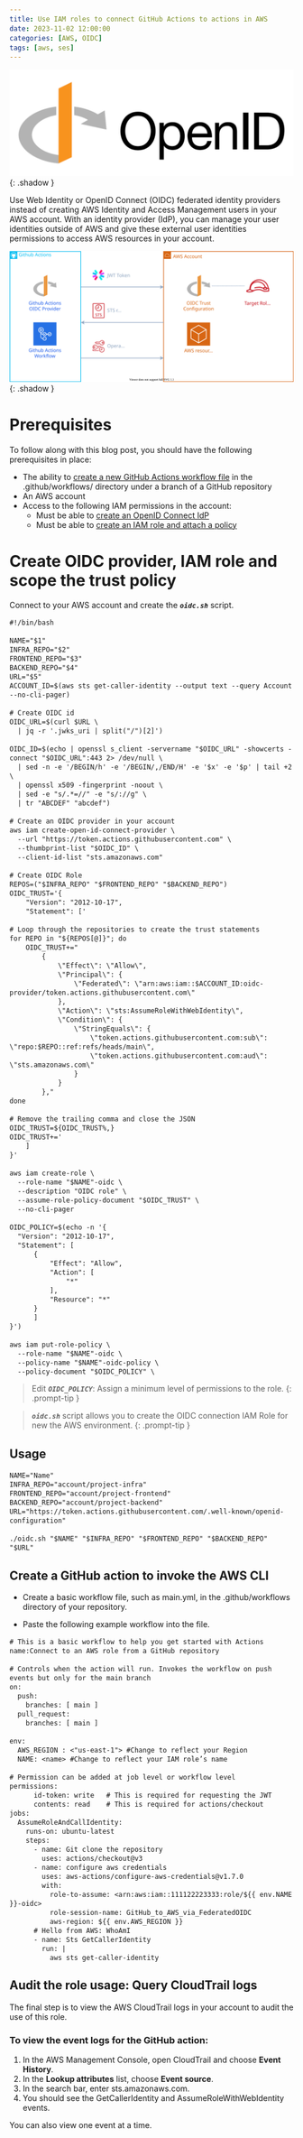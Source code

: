 ```yaml
---
title: Use IAM roles to connect GitHub Actions to actions in AWS
date: 2023-11-02 12:00:00
categories: [AWS, OIDC]
tags: [aws, ses]
---
```

<script defer data-domain="senad-d.github.io" src="https://plus.seki.ink/js/script.js"></script>
![](https://github.com/senad-d/senad-d.github.io/blob/main/_media/images/OpenID_logo.png?raw=true){: .shadow }

Use Web Identity or OpenID Connect (OIDC) federated identity providers instead of creating AWS Identity and Access Management users in your AWS account. With an identity provider (IdP), you can manage your user identities outside of AWS and give these external user identities permissions to access AWS resources in your account. 

![](https://github.com/senad-d/senad-d.github.io/blob/main/_media/images/github-aws-oidc.svg?raw=true){: .shadow }

# Prerequisites

To follow along with this blog post, you should have the following prerequisites in place:

-   The ability to [create a new GitHub Actions workflow file](https://docs.github.com/en/actions/using-workflows/about-workflows#create-an-example-workflow) in the .github/workflows/ directory under a branch of a GitHub repository
-   An AWS account
-   Access to the following IAM permissions in the account:
    -   Must be able to [create an OpenID Connect IdP](https://docs.aws.amazon.com/IAM/latest/APIReference/API_CreateOpenIDConnectProvider.html)
    -   Must be able to [create an IAM role and attach a policy](https://docs.aws.amazon.com/IAM/latest/UserGuide/access_policies_job-functions_create-policies.html)

# Create OIDC provider, IAM role and scope the trust policy

Connect to your AWS account and create the ***`oidc.sh`*** script.

```shell
#!/bin/bash

NAME="$1"
INFRA_REPO="$2"
FRONTEND_REPO="$3"
BACKEND_REPO="$4"
URL="$5"
ACCOUNT_ID=$(aws sts get-caller-identity --output text --query Account --no-cli-pager)

# Create OIDC id
OIDC_URL=$(curl $URL \
  | jq -r '.jwks_uri | split("/")[2]')

OIDC_ID=$(echo | openssl s_client -servername "$OIDC_URL" -showcerts -connect "$OIDC_URL":443 2> /dev/null \
  | sed -n -e '/BEGIN/h' -e '/BEGIN/,/END/H' -e '$x' -e '$p' | tail +2 \
  | openssl x509 -fingerprint -noout \
  | sed -e "s/.*=//" -e "s/://g" \
  | tr "ABCDEF" "abcdef")

# Create an OIDC provider in your account
aws iam create-open-id-connect-provider \
  --url "https://token.actions.githubusercontent.com" \
  --thumbprint-list "$OIDC_ID" \
  --client-id-list "sts.amazonaws.com"

# Create OIDC Role
REPOS=("$INFRA_REPO" "$FRONTEND_REPO" "$BACKEND_REPO")
OIDC_TRUST='{
    "Version": "2012-10-17",
    "Statement": ['

# Loop through the repositories to create the trust statements
for REPO in "${REPOS[@]}"; do
    OIDC_TRUST+="
        {
            \"Effect\": \"Allow\",
            \"Principal\": {
                \"Federated\": \"arn:aws:iam::$ACCOUNT_ID:oidc-provider/token.actions.githubusercontent.com\"
            },
            \"Action\": \"sts:AssumeRoleWithWebIdentity\",
            \"Condition\": {
                \"StringEquals\": {
                    \"token.actions.githubusercontent.com:sub\": \"repo:$REPO::ref:refs/heads/main\",
                    \"token.actions.githubusercontent.com:aud\": \"sts.amazonaws.com\"
                }
            }
        },"
done

# Remove the trailing comma and close the JSON
OIDC_TRUST=${OIDC_TRUST%,}
OIDC_TRUST+='
    ]
}'

aws iam create-role \
  --role-name "$NAME"-oidc \
  --description "OIDC role" \
  --assume-role-policy-document "$OIDC_TRUST" \
  --no-cli-pager

OIDC_POLICY=$(echo -n '{
  "Version": "2012-10-17",
  "Statement": [
      {
          "Effect": "Allow",
          "Action": [
              "*"
          ],
          "Resource": "*"
      }
      ]
}')

aws iam put-role-policy \
  --role-name "$NAME"-oidc \
  --policy-name "$NAME"-oidc-policy \
  --policy-document "$OIDC_POLICY" \

```
> Edit ***`OIDC_POLICY`***: Assign a minimum level of permissions to the role.
{: .prompt-tip }

> ***`oidc.sh`*** script allows you to create the OIDC connection IAM Role for new the AWS environment.
{: .prompt-tip }


## Usage


```shell
NAME="Name"
INFRA_REPO="account/project-infra"
FRONTEND_REPO="account/project-frontend"
BACKEND_REPO="account/project-backend"
URL="https://token.actions.githubusercontent.com/.well-known/openid-configuration"

./oidc.sh "$NAME" "$INFRA_REPO" "$FRONTEND_REPO" "$BACKEND_REPO" "$URL"
```

## Create a GitHub action to invoke the AWS CLI

- Create a basic workflow file, such as main.yml, in the .github/workflows directory of your repository. 

- Paste the following example workflow into the file.

```shell
# This is a basic workflow to help you get started with Actions
name:Connect to an AWS role from a GitHub repository

# Controls when the action will run. Invokes the workflow on push events but only for the main branch
on:
  push:
    branches: [ main ]
  pull_request:
    branches: [ main ]

env:
  AWS_REGION : <"us-east-1"> #Change to reflect your Region
  NAME: <name> #Change to reflect your IAM role’s name

# Permission can be added at job level or workflow level    
permissions:
      id-token: write   # This is required for requesting the JWT
      contents: read    # This is required for actions/checkout
jobs:
  AssumeRoleAndCallIdentity:
    runs-on: ubuntu-latest
    steps:
      - name: Git clone the repository
        uses: actions/checkout@v3
      - name: configure aws credentials
        uses: aws-actions/configure-aws-credentials@v1.7.0
        with:
          role-to-assume: <arn:aws:iam::111122223333:role/${{ env.NAME }}-oidc>
          role-session-name: GitHub_to_AWS_via_FederatedOIDC
          aws-region: ${{ env.AWS_REGION }}
      # Hello from AWS: WhoAmI
      - name: Sts GetCallerIdentity
        run: |
          aws sts get-caller-identity
```

## Audit the role usage: Query CloudTrail logs

The final step is to view the AWS CloudTrail logs in your account to audit the use of this role.

### To view the event logs for the GitHub action:

1.  In the AWS Management Console, open CloudTrail and choose **Event History**.
2.  In the **Lookup attributes** list, choose **Event source**.
3.  In the search bar, enter sts.amazonaws.com.
4.  You should see the GetCallerIdentity and AssumeRoleWithWebIdentity events.

You can also view one event at a time.